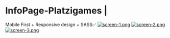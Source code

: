 # InfoPage-Platzigames | 
Mobile First + Responsive design + SASS✅
[![screen-1.png](https://i.postimg.cc/QxcjtFQz/screen-1.png)](https://postimg.cc/4m4D2NFv)
[![screen-2.png](https://i.postimg.cc/y8PBm2rX/screen-2.png)](https://postimg.cc/YvhJkD7h)
[![screen-3.png](https://i.postimg.cc/mrpsqC4P/screen-3.png)](https://postimg.cc/GBDVTBHR)
